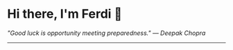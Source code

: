 <h1>Hi there, I'm Ferdi 👋</h1>

<p><em>
  "Good luck is opportunity meeting preparedness." — Deepak Chopra
</em></p>

---
